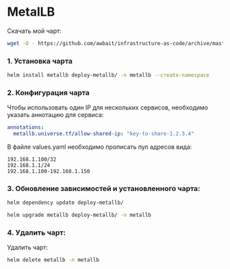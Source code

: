 # MetalLB

Скачать мой чарт:
``` bash
wget -O - https://github.com/awbait/infrastructure-as-code/archive/master.tar.gz | tar -xz --strip=3 "infrastructure-as-code-master/kubernetes/charts/deploy-metallb"
```


### 1. Установка чарта

``` bash
helm install metallb deploy-metallb/ -n metallb --create-namespace
```

### 2. Конфигурация чарта

Чтобы использовать один IP для нескольких сервисов, необходимо указать аннотацию для сервиса:

``` yaml
annotations:
  metallb.universe.tf/allow-shared-ip: "key-to-share-1.2.3.4"
```

В файле values.yaml необходимо прописать пул адресов вида:
```
192.168.1.100/32
192.168.1.1/24
192.168.1.100-192.168.1.150
```

### 3. Обновление зависимостей и установленного чарта:

``` bash
helm dependency update deploy-metallb/
```

``` bash
helm upgrade metallb deploy-metallb/ -n metallb
```

### 4. Удалить чарт:

Удалить чарт:
``` bash
helm delete metallb -n metallb
```
